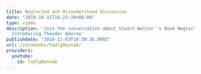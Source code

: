 ```yaml
---
title: Neglected and Misunderstood Discussion
date: "2019-10-11T16:23:30+08:00"
type: video
description: 'Join the conversation about Stuart Walton''s Book Neglected and Misunderstood:
  Introducing Theodor Adorno'
publishdate: "2018-11-03T18:39:26.000Z"
url: /zerobooks/Twdlg9wsna8/
providers:
  youtube:
    id: Twdlg9wsna8
---
```

